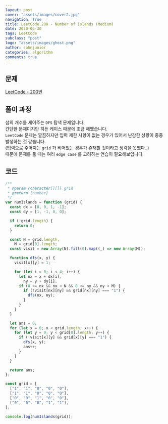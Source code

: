 ```yaml
---
layout: post
cover: "assets/images/cover2.jpg"
navigation: True
title: LeetCode 200 - Number of Islands (Medium)
date: 2020-06-30
tags: LeetCode
subclass: "post"
logo: "assets/images/ghost.png"
author: sohnjunior
categories: algorithm
comments: true
---
```


## 문제

[LeetCode - 200번](https://leetcode.com/problems/number-of-islands/)

## 풀이 과정

섬의 개수를 세어주는 `DFS` 탐색 문제입니다. <br>
간단한 문제이지만 히든 케이스 때문에 조금 헤맸습니다. <br>
`LeetCode` 문제는 깔끔하지만 입력 제한 사항이 없는 경우가 있어서 난감한 상황이 종종 발생하는 것 같습니다. <br>
(입력으로 주어지는 `grid` 가 비어있는 경우가 존재할 것이라고 생각을 못했다..) <br>
때문에 문제를 풀 때는 여러 `edge case` 를 고려하는 연습이 필요해보입니다. <br>

## 코드

```javascript
/**
 * @param {character[][]} grid
 * @return {number}
 */
var numIslands = function (grid) {
  const dx = [0, 0, 1, -1];
  const dy = [1, -1, 0, 0];

  if (!grid.length) {
    return 0;
  }

  const N = grid.length,
    M = grid[0].length;
  const visit = new Array(N).fill(0).map((_) => new Array(M));

  function dfs(x, y) {
    visit[x][y] = 1;

    for (let i = 0; i < 4; i++) {
      let nx = x + dx[i],
        ny = y + dy[i];
      if (0 <= nx && nx < N && 0 <= ny && ny < M) {
        if (!visit[nx][ny] && grid[nx][ny] === "1") {
          dfs(nx, ny);
        }
      }
    }
  }

  let ans = 0;
  for (let x = 0; x < grid.length; x++) {
    for (let y = 0; y < grid[0].length; y++) {
      if (!visit[x][y] && grid[x][y] === "1") {
        dfs(x, y);
        ans++;
      }
    }
  }

  return ans;
};

const grid = [
  ["1", "1", "0", "0", "0"],
  ["1", "1", "0", "0", "0"],
  ["0", "0", "1", "0", "0"],
  ["0", "0", "0", "1", "1"],
];

console.log(numIslands(grid));
```
